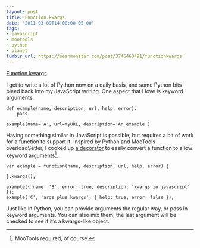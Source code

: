 ```yaml
---
layout: post
title: Function.kwargs
date: '2011-03-09T14:00:00-05:00'
tags:
- javascript
- mootools
- python
- planet
tumblr_url: https://seanmonstar.com/post/3746460491/functionkwargs
---
```

[Function.kwargs](http://jsfiddle.net/seanmonstar/WfWhN/)  

I get to write a lot of Python now on a daily basis, and some Python bits bleed back into my JavaScript writing. One aspect that I love is keyword arguments.

    def example(name, description, url, help, error):
        pass
    
    example(name='A', url=myURL, description='An example')

Having something similar in JavaScript is possible, but requires a bit of work for a function to support it. Inspired by Python and MooTools overloadSetter, I cooked up [a decorator](http://jsfiddle.net/seanmonstar/WfWhN/) to easily convert a function to allow keyword arguments[^1].

    var example = function(name, description, url, help, error) {
    
    }.kwargs();
    
    example({ name: 'B', error: true, description: 'kwargs in javascript' });
    example('C', 'args plus kwargs', { help: true, error: false });

Just like in Python, you can provide arguments the regular way, or pass in keyword arguments. You can also mix them; the last argument will be checked to see if it’s a kwargs-like object.



[^1]: MooTools required, of course.

